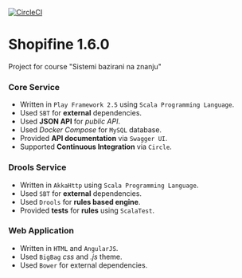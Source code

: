 [![CircleCI](https://circleci.com/gh/dmarjanovic94/kbs-shopifine/tree/dev.svg?style=svg&circle-token=19db9cb126a9397de48fa0cfe86311a01163f89d)](https://circleci.com/gh/dmarjanovic94/kbs-shopifine/tree/dev)

# Shopifine 1.6.0
Project for course "Sistemi bazirani na znanju"

### Core Service
- Written in `Play Framework 2.5` using `Scala Programming Language`. 
- Used `SBT` for **external** dependencies.
- Used **JSON API** for _public API_. 
- Used _Docker Compose_ for `MySQL` database.
- Provided **API documentation** via `Swagger UI`. 
- Supported **Continuous Integration** via `Circle`. 

### Drools Service
- Written in `AkkaHttp` using `Scala Programming Language`. 
- Used `SBT` for **external** dependencies.
- Used `Drools` for **rules based engine**.
- Provided **tests** for **rules** using `ScalaTest`. 

### Web Application
- Written in `HTML` and `AngularJS`.
- Used `BigBag` _css_ and _.js_ theme.
- Used `Bower` for external dependencies.
